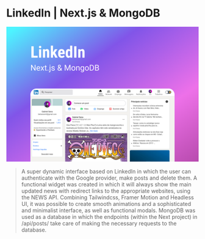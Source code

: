 # LinkedIn | Next.js & MongoDB

![cover](cover.png)

> A super dynamic interface based on LinkedIn in which the user can authenticate with the Google provider, make posts and delete them. A functional widget was created in which it will always show the main updated news with redirect links to the appropriate websites, using the NEWS API. Combining Tailwindcss, Framer Motion and Headless UI, it was possible to create smooth animations and a sophisticated and minimalist interface, as well as functional modals. MongoDB was used as a database in which the endpoints (within the Next project) in /api/posts/ take care of making the necessary requests to the database.
